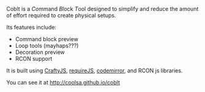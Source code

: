 Coblt is a *Co*mmand *Bl*ock *T*ool designed to simplify and reduce the amount of effort required to create physical setups.

Its features include:

- Command block preview
- Loop tools (mayhaps???)
- Decoration preview
- RCON support

It is built using [CraftyJS](http://craftyjs.com/), [requireJS](https://requirejs.org/), [codemirror](https://codemirror.net/), and RCON js libraries.

You can see it at http://coolsa.github.io/coblt
